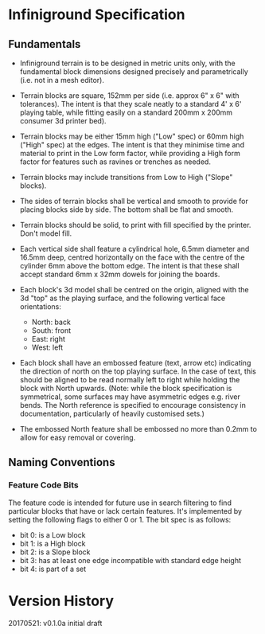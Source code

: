 # Infiniground Specification

## Fundamentals

* Infiniground terrain is to be designed in metric units only, with the fundamental block dimensions designed precisely and parametrically (i.e. not in a mesh editor).

* Terrain blocks are square, 152mm per side (i.e. approx 6" x 6" with tolerances).  The intent is that they scale neatly to a standard 4' x 6' playing table, while fitting easily on a standard 200mm x 200mm consumer 3d printer bed).

* Terrain blocks may be either 15mm high ("Low" spec) or 60mm high ("High" spec) at the edges. The intent is that they minimise time and material to print in the Low form factor, while providing a High form factor for features such as ravines or trenches as needed.

* Terrain blocks may include transitions from Low to High ("Slope" blocks).

* The sides of terrain blocks shall be vertical and smooth to provide for placing blocks side by side.  The bottom shall be flat and smooth.

* Terrain blocks should be solid, to print with fill specified by the printer. Don't model fill.

* Each vertical side shall feature a cylindrical hole, 6.5mm diameter and 16.5mm deep, centred horizontally on the face with the centre of the cylinder 6mm above the bottom edge. The intent is that these shall accept standard 6mm x 32mm dowels for joining the boards. 

* Each block's 3d model shall be centred on the origin, aligned with the 3d "top" as the playing surface, and the following vertical face orientations:
  * North: back
  * South: front
  * East: right
  * West: left

* Each block shall have an embossed feature (text, arrow etc) indicating the direction of north on the top playing surface. In the case of text, this should be aligned to be read normally left to right while holding the block with North upwards. (Note: while the block specification is symmetrical, some surfaces may have asymmetric edges e.g. river bends. The North reference is specified to encourage consistency in documentation, particularly of heavily customised sets.) 

* The embossed North feature shall be embossed no more than 0.2mm to allow for easy removal or covering.

## Naming Conventions

### Feature Code Bits

The feature code is intended for future use in search filtering to find particular blocks that have or lack certain features. It's implemented by setting the following flags to either 0 or 1. The bit spec is as follows:

* bit 0: is a Low block
* bit 1: is a High block
* bit 2: is a Slope block
* bit 3: has at least one edge incompatible with standard edge height
* bit 4: is part of a set

# Version History

20170521: v0.1.0a initial draft
